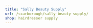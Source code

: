 ```yaml
---
title: "Sally Beauty Supply"
url: /scarborough/sally-beauty-supply/
shop: hairdresser supply
---
```

